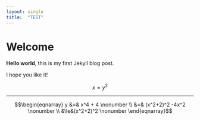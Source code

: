 ```yaml
---
layout: single
title:  "TEST"
---
```


# Welcome

**Hello world**, this is my first Jekyll blog post.

I hope you like it!

$$ x = y^2 $$

---

$$\begin{eqnarray} 
y &=& x^4 + 4      \nonumber \\
&=& (x^2+2)^2 -4x^2 \nonumber \\
&\le&(x^2+2)^2    \nonumber
\end{eqnarray}$$
